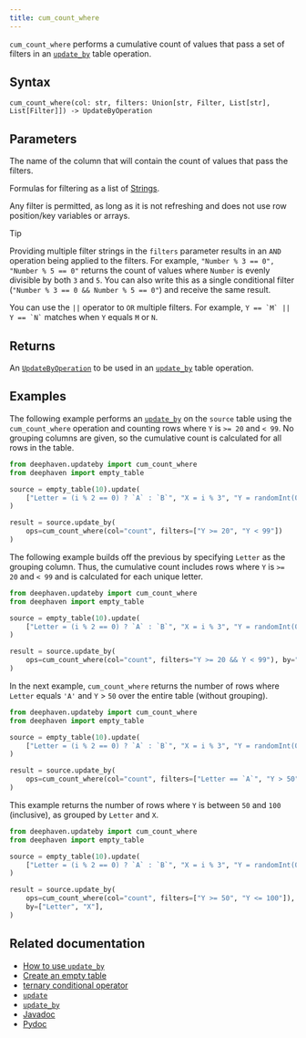 ```yaml
---
title: cum_count_where
---
```


`cum_count_where` performs a cumulative count of values that pass a set of filters in an [`update_by`](./updateBy.md) table operation.

## Syntax

```
cum_count_where(col: str, filters: Union[str, Filter, List[str], List[Filter]]) -> UpdateByOperation
```

## Parameters

<ParamTable>
<Param name="col" type="str">

The name of the column that will contain the count of values that pass the filters.

</Param>
<Param name="filters" type="Union[str, Filter, Sequence[str], Sequence[Filter]]">

Formulas for filtering as a list of [Strings](../../query-language/types/strings.md).

Any filter is permitted, as long as it is not refreshing and does not use row position/key variables or arrays.

</Param>
</ParamTable>

> [!TIP]
> Providing multiple filter strings in the `filters` parameter results in an `AND` operation being applied to the filters. For example, `"Number % 3 == 0", "Number % 5 == 0"` returns the count of values where `Number` is evenly divisible by both `3` and `5`. You can also write this as a single conditional filter (`"Number % 3 == 0 && Number % 5 == 0"`) and receive the same result.
>
> You can use the `||` operator to `OR` multiple filters. For example, `` Y == `M` || Y == `N` `` matches when `Y` equals `M` or `N`.

## Returns

An [`UpdateByOperation`](./updateBy.md#parameters) to be used in an [`update_by`](./updateBy.md) table operation.

## Examples

The following example performs an [`update_by`](./updateBy.md) on the `source` table using the `cum_count_where` operation
and counting rows where `Y` is `>= 20` and `< 99`. No grouping columns are given, so the cumulative count is calculated for all rows in the table.

```python order=result,source
from deephaven.updateby import cum_count_where
from deephaven import empty_table

source = empty_table(10).update(
    ["Letter = (i % 2 == 0) ? `A` : `B`", "X = i % 3", "Y = randomInt(0, 100)"]
)

result = source.update_by(
    ops=cum_count_where(col="count", filters=["Y >= 20", "Y < 99"])
)
```

The following example builds off the previous by specifying `Letter` as the grouping column. Thus, the cumulative count includes rows where `Y` is `>= 20` and `< 99` and is calculated for each unique letter.

```python order=result,source
from deephaven.updateby import cum_count_where
from deephaven import empty_table

source = empty_table(10).update(
    ["Letter = (i % 2 == 0) ? `A` : `B`", "X = i % 3", "Y = randomInt(0, 100)"]
)

result = source.update_by(
    ops=cum_count_where(col="count", filters="Y >= 20 && Y < 99"), by="Letter"
)
```

In the next example, `cum_count_where` returns the number of rows where `Letter` equals `'A'` and `Y` > `50` over the entire table (without grouping).

```python order=result,source
from deephaven.updateby import cum_count_where
from deephaven import empty_table

source = empty_table(10).update(
    ["Letter = (i % 2 == 0) ? `A` : `B`", "X = i % 3", "Y = randomInt(0, 100)"]
)

result = source.update_by(
    ops=cum_count_where(col="count", filters=["Letter == `A`", "Y > 50"])
)
```

This example returns the number of rows where `Y` is between `50` and `100` (inclusive), as grouped by `Letter` and `X`.

```python order=result,source
from deephaven.updateby import cum_count_where
from deephaven import empty_table

source = empty_table(10).update(
    ["Letter = (i % 2 == 0) ? `A` : `B`", "X = i % 3", "Y = randomInt(0, 100)"]
)

result = source.update_by(
    ops=cum_count_where(col="count", filters=["Y >= 50", "Y <= 100"]),
    by=["Letter", "X"],
)
```

## Related documentation

- [How to use `update_by`](../../../how-to-guides/use-update-by.md)
- [Create an empty table](../../../how-to-guides/new-and-empty-table.md#empty_table)
- [ternary conditional operator](../../../how-to-guides/ternary-if-how-to.md)
- [`update`](../select/update.md)
- [`update_by`](./updateBy.md)
- [Javadoc](https://deephaven.io/core/javadoc/io/deephaven/api/updateby/UpdateByOperation.html#CumCountWhere(java.lang.String,java.lang.String...))
- [Pydoc](/core/pydoc/code/deephaven.updateby.html#deephaven.updateby.cum_count_where)
